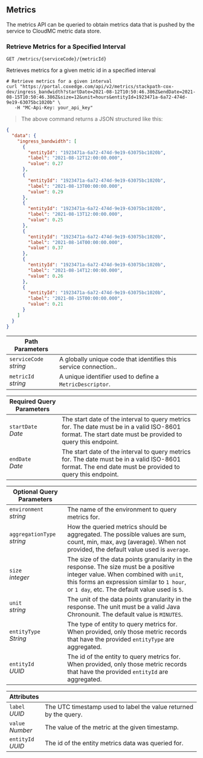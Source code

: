 ## Metrics

The metrics API can be queried to obtain metrics data that is pushed by the service to CloudMC metric data store.

### Retrieve Metrics for a Specified Interval

<!-- GET METRICS FOR INTERVAL -->

`GET /metrics/{serviceCode}/{metricId}`

Retrieves metrics for a given metric id in a specified interval

```shell
# Retrieve metrics for a given interval
curl "https://portal.coxedge.com/api/v2/metrics/stackpath-cox-dev/ingress_bandwidth?startDate=2021-08-12T10:50:46.386Z&endDate=2021-08-15T10:50:46.386Z&size=12&unit=hours&entityId=1923471a-6a72-474d-9e19-63075bc1020b" \
   -H "MC-Api-Key: your_api_key"
```

> The above command returns a JSON structured like this:

```json
{
  "data": {
    "ingress_bandwidth": [
      {
        "entityId": "1923471a-6a72-474d-9e19-63075bc1020b",
        "label": "2021-08-12T12:00:00.000",
        "value": 0.27
      },
      {
        "entityId": "1923471a-6a72-474d-9e19-63075bc1020b",
        "label": "2021-08-13T00:00:00.000",
        "value": 0.29
      },
      {
        "entityId": "1923471a-6a72-474d-9e19-63075bc1020b",
        "label": "2021-08-13T12:00:00.000",
        "value": 0.25
      },
      {
        "entityId": "1923471a-6a72-474d-9e19-63075bc1020b",
        "label": "2021-08-14T00:00:00.000",
        "value": 0.37
      },
      {
        "entityId": "1923471a-6a72-474d-9e19-63075bc1020b",
        "label": "2021-08-14T12:00:00.000",
        "value": 0.26
      },
      {
        "entityId": "1923471a-6a72-474d-9e19-63075bc1020b",
        "label": "2021-08-15T00:00:00.000",
        "value": 0.21
      }
    ]
  }
}
```

| Path Parameters            | &nbsp;                                                           |
| -------------------------- | ---------------------------------------------------------------- |
| `serviceCode`<br/>_string_ | A globally unique code that identifies this service connection.. |
| `metricId`<br/>_string_    | A unique identifier used to define a `MetricDescriptor`.         |

| Required Query Parameters | &nbsp;                                                                                                                                                    |
| ------------------------- | --------------------------------------------------------------------------------------------------------------------------------------------------------- |
| `startDate`<br/>_Date_    | The start date of the interval to query metrics for. The date must be in a valid ISO-8601 format. The start date must be provided to query this endpoint. |
| `endDate`<br/>_Date_      | The start date of the interval to query metrics for. The date must be in a valid ISO-8601 format. The end date must be provided to query this endpoint.   |

| Optional Query Parameters      | &nbsp;                                                                                                                                                                                                                       |
| ------------------------------ | ---------------------------------------------------------------------------------------------------------------------------------------------------------------------------------------------------------------------------- |
| `environment`<br/>_string_     | The name of the environment to query metrics for.                                                                                                                                                                            |
| `aggregationType`<br/>_string_ | How the queried metrics should be aggregated. The possible values are sum, count, min, max, avg (average). When not provided, the default value used is `average`.                                                           |
| `size`<br/>_integer_           | The size of the data points granularity in the response. The size must be a positive integer value. When combined with `unit`, this forms an expression similar to `1 hour`, or `1 day`, etc. The default value used is `5`. |
| `unit`<br/>_string_            | The unit of the data points granularity in the response. The unit must be a valid Java Chronounit. The default value is `MINUTES`.                                                                                           |
| `entityType`<br/>_String_      | The type of entity to query metrics for. When provided, only those metric records that have the provided `entityType` are aggregated.                                                                                        |
| `entityId`<br/>_UUID_          | The id of the entity to query metrics for. When provided, only those metric records that have the provided `entityId` are aggregated.                                                                                        |

| Attributes            | &nbsp;                                                           |
| --------------------- | ---------------------------------------------------------------- |
| `label`<br/>_UUID_    | The UTC timestamp used to label the value returned by the query. |
| `value`<br/>_Number_  | The value of the metric at the given timestamp.                  |
| `entityId`<br/>_UUID_ | The id of the entity metrics data was queried for.               |
